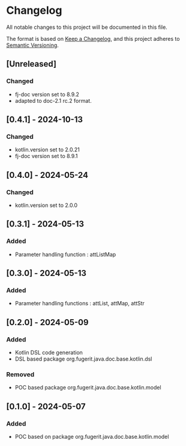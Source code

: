 # Changelog

All notable changes to this project will be documented in this file.

The format is based on [Keep a Changelog](https://keepachangelog.com/en/1.1.0/),
and this project adheres to [Semantic Versioning](https://semver.org/spec/v2.0.0.html).

## [Unreleased]

### Changed

- fj-doc version set to 8.9.2
- adapted to doc-2.1 rc.2 format.

## [0.4.1] - 2024-10-13

### Changed

- kotlin.version set to 2.0.21
- fj-doc version set to 8.9.1

## [0.4.0] - 2024-05-24

### Changed

- kotlin.version set to 2.0.0

## [0.3.1] - 2024-05-13

### Added

- Parameter handling function : attListMap

## [0.3.0] - 2024-05-13

### Added

- Parameter handling functions : attList, attMap, attStr

## [0.2.0] - 2024-05-09

### Added

- Kotlin DSL code generation
- DSL based package org.fugerit.java.doc.base.kotlin.dsl

### Removed

- POC based package org.fugerit.java.doc.base.kotlin.model

## [0.1.0] - 2024-05-07

### Added

- POC based on package org.fugerit.java.doc.base.kotlin.model
